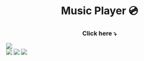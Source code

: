<h1 align="center">Music Player 💿</h1>
   
<h3 align="center">Click here ⤵️</h3>   
<a href="https://projects-gustavo.github.io/music-player/"><img src="https://cdn.discordapp.com/attachments/876799799255531523/1005925761930240121/musicplayer.png"></a>
<div inline:block>
    <img src="https://img.shields.io/badge/html5-%23E34F26.svg?style=for-the-badge&logo=html5&logoColor=white" />
    <img src="https://img.shields.io/badge/css3-%231572B6.svg?style=for-the-badge&logo=css3&logoColor=white" />
    <img src="https://img.shields.io/badge/javascript-%23323330.svg?style=for-the-badge&logo=javascript&logoColor=%23F7DF1E" />
</div>
